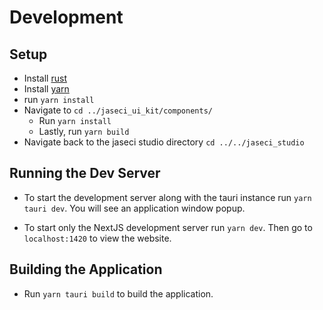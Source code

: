 # Development

## Setup

- Install [rust](https://www.rust-lang.org/learn/get-started)
- Install [yarn](https://classic.yarnpkg.com/lang/en/docs/install/)
- run `yarn install`
- Navigate to `cd ../jaseci_ui_kit/components/`
  - Run `yarn install`
  - Lastly, run `yarn build`
- Navigate back to the jaseci studio directory `cd ../../jaseci_studio`

## Running the Dev Server

- To start the development server along with the tauri instance run `yarn tauri dev`. You will see an application window popup.

- To start only the NextJS development server run `yarn dev`. Then go to `localhost:1420` to view the website.

## Building the Application

- Run `yarn tauri build` to build the application.

